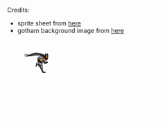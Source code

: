 Credits:
- sprite sheet from [here](http://www.spriters-resource.com/genesis_32x_scd/adventuresofbatmanandrobin/sheet/18557/)
- gotham background image from [here](http://3.bp.blogspot.com/-wK58aQdpm00/Uxohyl7C2bI/AAAAAAAAAZY/F8QPfjlrxDg/s1600/Gotham%20City.jpg)

![Screenshot](demo.gif?raw=true "Demo")
